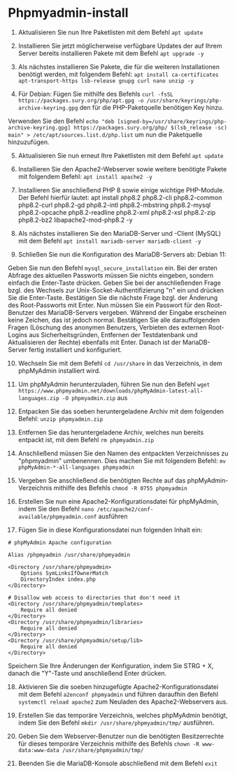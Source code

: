 # Phpmyadmin-install

1. Aktualisieren Sie nun Ihre Paketlisten mit dem Befehl ```apt update```


2. Installieren Sie jetzt möglicherweise verfügbare Updates der auf Ihrem Server bereits installieren Pakete mit dem Befehl ```apt upgrade -y```


3. Als nächstes installieren Sie Pakete, die für die weiteren Installationen benötigt werden, mit folgendem Befehl: ```apt install ca-certificates apt-transport-https lsb-release gnupg curl nano unzip -y```


4. Für Debian:
Fügen Sie mithilfe des Befehls ```curl -fsSL https://packages.sury.org/php/apt.gpg -o /usr/share/keyrings/php-archive-keyring.gpg``` den für die PHP-Paketquelle benötigen Key hinzu.

Verwenden Sie den Befehl ```echo "deb [signed-by=/usr/share/keyrings/php-archive-keyring.gpg] https://packages.sury.org/php/ $(lsb_release -sc) main" > /etc/apt/sources.list.d/php.list``` um nun die Paketquelle hinzuzufügen.


5. Aktualisieren Sie nun erneut Ihre Paketlisten mit dem Befehl ```apt update```


6. Installieren Sie den Apache2-Webserver sowie weitere benötigte Pakete mit folgendem Befehl: ```apt install apache2 -y```


7. Installieren Sie anschließend PHP 8 sowie einige wichtige PHP-Module. Der Befehl hierfür lautet: apt install php8.2 php8.2-cli php8.2-common php8.2-curl php8.2-gd php8.2-intl php8.2-mbstring php8.2-mysql php8.2-opcache php8.2-readline php8.2-xml php8.2-xsl php8.2-zip php8.2-bz2 libapache2-mod-php8.2 -y


8. Als nächstes installieren Sie den MariaDB-Server und -Client (MySQL) mit dem Befehl ```apt install mariadb-server mariadb-client -y```


9. Schließen Sie nun die Konfiguration des MariaDB-Servers ab:
Debian 11:

Geben Sie nun den Befehl ```mysql_secure_installation``` ein. Bei der ersten Abfrage des aktuellen Passworts müssen Sie nichts eingeben, sondern einfach die Enter-Taste drücken. Geben Sie bei der anschließenden Frage bzgl. des Wechsels zur Unix-Socket-Authentifizierung "n" ein und drücken Sie die Enter-Taste. Bestätigen Sie die nächste Frage bzgl. der Änderung des Root-Passworts mit Enter. Nun müssen Sie ein Passwort für den Root-Benutzer des MariaDB-Servers vergeben. Während der Eingabe erscheinen keine Zeichen, das ist jedoch normal. Bestätigen Sie alle darauffolgenden Fragen (Löschung des anonymen Benutzers, Verbieten des externen Root-Logins aus Sicherheitsgründen, Entfernen der Testdatenbank und Aktualisieren der Rechte) ebenfalls mit Enter. Danach ist der MariaDB-Server fertig installiert und konfiguriert.


10. Wechseln Sie mit dem Befehl ```cd /usr/share``` in das Verzeichnis, in dem phpMyAdmin installiert wird.


11. Um phpMyAdmin herunterzuladen, führen Sie nun den Befehl ```wget https://www.phpmyadmin.net/downloads/phpMyAdmin-latest-all-languages.zip -O phpmyadmin.zip``` aus


12. Entpacken Sie das soeben heruntergeladene Archiv mit dem folgenden Befehl: ```unzip phpmyadmin.zip```


13. Entfernen Sie das heruntergeladene Archiv, welches nun bereits entpackt ist, mit dem Befehl ```rm phpmyadmin.zip```


14. Anschließend müssen Sie den Namen des entpackten Verzeichnisses zu "phpmyadmin" umbenennen. Dies machen Sie mit folgendem Befehl: ```mv phpMyAdmin-*-all-languages phpmyadmin```


15. Vergeben Sie anschließend die benötigten Rechte auf das phpMyAdmin-Verzeichnis mithilfe des Befehls ```chmod -R 0755 phpmyadmin```


16. Erstellen Sie nun eine Apache2-Konfigurationsdatei für phpMyAdmin, indem Sie den Befehl ```nano /etc/apache2/conf-available/phpmyadmin.conf``` ausführen


17. Fügen Sie in diese Konfigurationsdatei nun folgenden Inhalt ein:
```
# phpMyAdmin Apache configuration

Alias /phpmyadmin /usr/share/phpmyadmin

<Directory /usr/share/phpmyadmin>
    Options SymLinksIfOwnerMatch
    DirectoryIndex index.php
</Directory>

# Disallow web access to directories that don't need it
<Directory /usr/share/phpmyadmin/templates>
    Require all denied
</Directory>
<Directory /usr/share/phpmyadmin/libraries>
    Require all denied
</Directory>
<Directory /usr/share/phpmyadmin/setup/lib>
    Require all denied
</Directory>
```
Speichern Sie Ihre Änderungen der Konfiguration, indem Sie STRG + X, danach die "Y"-Taste und anschließend Enter drücken.


18. Aktivieren Sie die soeben hinzugefügte Apache2-Konfigurationsdatei mit dem Befehl ```a2enconf phpmyadmin``` und führen daraufhin den Befehl ```systemctl reload apache2``` zum Neuladen des Apache2-Webservers aus.


19. Erstellen Sie das temporäre Verzeichnis, welches phpMyAdmin benötigt, indem Sie den Befehl ```mkdir /usr/share/phpmyadmin/tmp/``` ausführen.


20. Geben Sie dem Webserver-Benutzer nun die benötigten Besitzerrechte für dieses temporäre Verzeichnis mithilfe des Befehls ```chown -R www-data:www-data /usr/share/phpmyadmin/tmp/```


21. Beenden Sie die MariaDB-Konsole abschließend mit dem Befehl ```exit```
